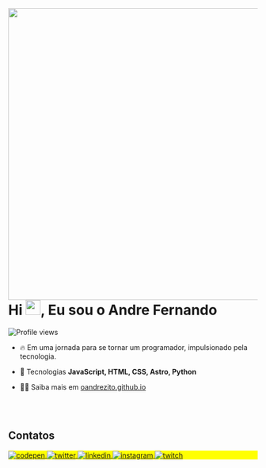 <img align="right" height="590em" src="https://raw.githubusercontent.com/gist/oandrezito/7c1ab65e51760c4b34d4239deede265f/raw/d41f4ac3acc4dc60c49e89d454d6be9d6a8c1367/githubcard.svg"/>
<h1 align="left">Hi <img src="https://raw.githubusercontent.com/kaueMarques/kaueMarques/master/hi.gif" height="30px">, Eu sou o Andre Fernando</h1>
<p align="left"> <img src="https://komarev.com/ghpvc/?username=oandrezito&color=yellow" alt="Profile views" /> </p>

- 🔥 Em uma jornada para se tornar um programador, impulsionado pela tecnologia.

- 💬 Tecnologias **JavaScript, HTML, CSS, Astro, Python**

- 👨‍💻 Saiba mais em [oandrezito.github.io](https://oandrezito.github.io/DevLinks/)

<!--

<br><br>

## 🛠 &nbsp;Tech Stack

![JavaScript](https://img.shields.io/badge/-JavaScript-05122A?style=flat&logo=javascript)&nbsp;
![Node.js](https://img.shields.io/badge/-Node.js-05122A?style=flat&logo=node.js)&nbsp;
![HTML](https://img.shields.io/badge/-HTML-05122A?style=flat&logo=HTML5)&nbsp;
![CSS](https://img.shields.io/badge/-CSS-05122A?style=flat&logo=CSS3&logoColor=1572B6)&nbsp;
![React](https://img.shields.io/badge/-React-05122A?style=flat&logo=react)&nbsp;
![Git](https://img.shields.io/badge/-Git-05122A?style=flat&logo=git)&nbsp;
![GitHub](https://img.shields.io/badge/-GitHub-05122A?style=flat&logo=github)&nbsp;
![Markdown](https://img.shields.io/badge/-Markdown-05122A?style=flat&logo=markdown)&nbsp;
![Visual Studio Code](https://img.shields.io/badge/-Visual%20Studio%20Code-05122A?style=flat&logo=visual-studio-code&logoColor=007ACC)&nbsp;
![PostgreSQL](https://img.shields.io/badge/-PostgreSQL-05122A?style=flat&logo=postgresql)&nbsp;
![SQLite](https://img.shields.io/badge/-SQLite-05122A?style=flat&logo=sqlite)&nbsp;

<br><br>

## ⚙️ &nbsp;GitHub Analytics

<p align="left">
<img width="530em" src="https://github-readme-stats.vercel.app/api?username=maykbrito&show_icons=true&theme=vision-friendly-dark" alt="maykbrito's stats"/>
<img width="530em" src="https://github-readme-stats.vercel.app/api/top-langs/?username=maykbrito&layout=compact&theme=vision-friendly-dark" alt="maykbrito's most languages"/>
</p>
-->

<br><br>

## Contatos

<p align="left" style="background:yellow">
<a href="https://codepen.io/oandrezito" target="_blank">
  <img align="center" src="https://img.shields.io/badge/-oandrezito-05122A?style=flat&logo=codepen" alt="codepen"/>
</a>
<a href="https://twitter.com/oandrezitoo" target="_blank">
  <img align="center" src="https://img.shields.io/badge/-oandrezito-05122A?style=flat&logo=twitter" alt="twitter"/>  
</a>
<a href="https://linkedin.com/in/oandrefernando1" target="_blank">
  <img align="center" src="https://img.shields.io/badge/-oandrezito-05122A?style=flat&logo=linkedin" alt="linkedin"/>
</a>
<a href="https://instagram.com/oandrezito" target="_blank">
 <img align="center" src="https://img.shields.io/badge/-oandrezito-05122A?style=flat&logo=instagram" alt="instagram"/>
</a>
<a href="https://twitch.com/oandrezito" target="_blank">
 <img align="center" src="https://img.shields.io/badge/-oandrezito-05122A?style=flat&logo=twitch" alt="twitch"/>
</a>
</p>
